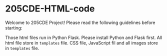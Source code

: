 # 205CDE-HTML-code

Welcome to 205CDE Project! Please read the following guidelines before starting:

Those html files run in Python Flask. Please install Python and Flask first.
All html file store in `templates` file.
CSS file, JavaScript fil and all images store in `templates` file.



